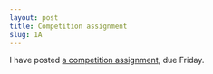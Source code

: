 ```yaml
---
layout: post
title: Competition assignment
slug: 1A
---
```


I have posted [a competition assignment](/materials/competition.asn.pdf), due Friday.

